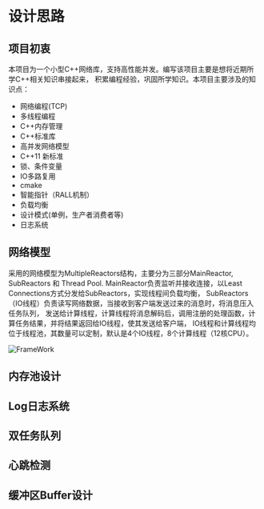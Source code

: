 # 设计思路
## 项目初衷
本项目为一个小型C++网络库，支持高性能并发。编写该项目主要是想将近期所学C++相关知识串接起来，
积累编程经验，巩固所学知识。本项目主要涉及的知识点：
* 网络编程(TCP)
* 多线程编程
* C++内存管理
* C++标准库
* 高并发网络模型
* C++11 新标准
* 锁、条件变量
* IO多路复用
* cmake
* 智能指针（RALL机制）
* 负载均衡
* 设计模式(单例，生产者消费者等)
* 日志系统

## 网络模型
采用的网络模型为MultipleReactors结构，主要分为三部分MainReactor, SubReactors 和 Thread Pool.
MainReactor负责监听并接收连接，以Least Connections方式分发给SubReactors，实现线程间负载均衡，
SubReactors（IO线程）负责读写网络数据，当接收到客户端发送过来的消息时，将消息压入任务队列，
发送给计算线程，计算线程将消息解码后，调用注册的处理函数，计算任务结果，并将结果返回给IO线程，使其发送给客户端，
IO线程和计算线程均位于线程池，其数量可以定制，默认是4个IO线程，8个计算线程（12核CPU）。

![FrameWork](https://github.com/ZhangSenyan/beluga/blob/master/docs/FrameWork.jpg)

## 内存池设计


## Log日志系统


## 双任务队列


## 心跳检测


## 缓冲区Buffer设计



